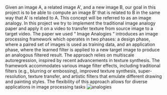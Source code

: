  Given an image A, a related image A', and a new image B, our goal in this project is to be able to compute an image B' that is related to B in the same way that A' is related to A. This concept will be referred to as an image analogy. In this project we try to implement the traditional image analogy paper and apply it on a video to transfer texture from source image to a target video.
The paper we  used   “ Image Analogies “ introduces an  image processing framework which  operates in two phases: a design phase, where a paired set of images is used as training data, and an application phase, where the learned filter is applied to a new target image to produce an analogous filtered result. The approach relies on multiscale autoregression, inspired by recent advancements in texture synthesis. The framework accommodates various image filter effects, including traditional filters (e.g., blurring or embossing), improved texture synthesis, super-resolution, texture transfer, and artistic filters that emulate different drawing and painting styles. The flexibility of this approach allows for diverse applications in image processing tasks
![analogies](https://github.com/Lamia2428/Traditional-image-analogies-master/assets/99986124/377e0df5-8cd4-4575-8e09-db57f3aabb42)
